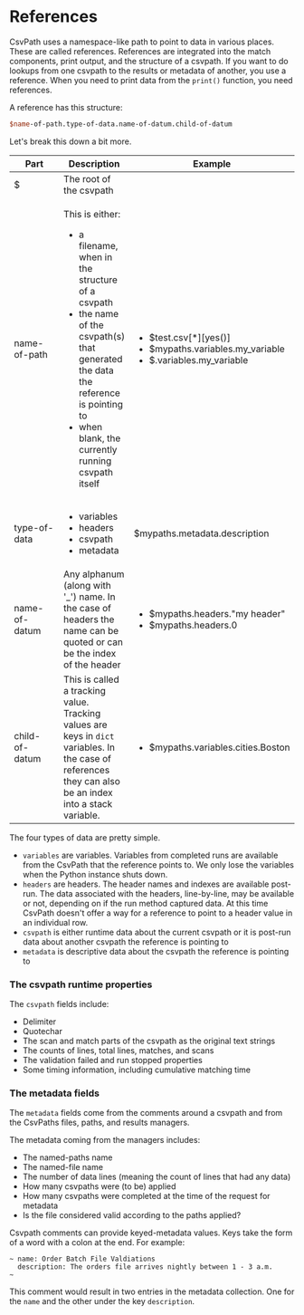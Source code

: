 # References

CsvPath uses a namespace-like path to point to data in various places. These are called references. References are integrated into the match components, print output, and the structure of a csvpath. If you want to do lookups from one csvpath to the results or metadata of another, you use a reference. When you need to print data from the `print()` function, you need references.

A reference has this structure:&#x20;

```perl
$name-of-path.type-of-data.name-of-datum.child-of-datum
```

Let's break this down a bit more.&#x20;

<table><thead><tr><th width="137">Part</th><th>Description</th><th>Example</th></tr></thead><tbody><tr><td>$</td><td>The root of the csvpath </td><td></td></tr><tr><td>name-of-path</td><td><p>This is either: </p><ul><li>a filename, when in the structure of a csvpath</li><li>the name of the csvpath(s) that generated the data the reference is pointing to</li><li>when blank, the currently running csvpath itself </li></ul></td><td><ul><li>$test.csv[*][yes()]</li><li>$mypaths.variables.my_variable</li><li>$.variables.my_variable</li></ul></td></tr><tr><td>type-of-data</td><td><ul><li>variables</li><li>headers</li><li>csvpath</li><li>metadata</li></ul></td><td>$mypaths.metadata.description</td></tr><tr><td>name-of-datum</td><td>Any alphanum (along with '_') name. In the case of headers the name can be quoted or can be the index of the header</td><td><ul><li>$mypaths.headers."my header"</li><li>$mypaths.headers.0</li></ul></td></tr><tr><td>child-of-datum</td><td>This is called a tracking value. Tracking values are keys in <code>dict</code> variables. In the case of references they can also be an index into a stack variable.</td><td><ul><li>$mypaths.variables.cities.Boston</li></ul></td></tr></tbody></table>

The four types of data are pretty simple.&#x20;

* `variables` are variables. Variables from completed runs are available from the CsvPath that the reference points to. We only lose the variables when the Python instance shuts down.
* `headers` are headers. The header names and indexes are available post-run. The data associated with the headers, line-by-line, may be available or not, depending on if the run method captured data. At this time CsvPath doesn't offer a way for a reference to point to a header value in an individual row.&#x20;
* `csvpath` is either runtime data about the current csvpath or it is post-run data about another csvpath the reference is pointing to
* `metadata` is descriptive data about the csvpath the reference is pointing to

### The csvpath runtime properties

The `csvpath` fields include:&#x20;

* Delimiter
* Quotechar
* The scan and match parts of the csvpath as the original text strings
* The counts of lines, total lines, matches, and scans
* The validation failed and run stopped properties
* Some timing information, including cumulative matching time

### The metadata fields

The `metadata` fields come from the comments around a csvpath and from the CsvPaths files, paths, and results managers.&#x20;

The metadata coming from the managers includes:&#x20;

* The named-paths name
* The named-file name
* The number of data lines (meaning the count of lines that had any data)
* How many csvpaths were (to be) applied&#x20;
* How many csvpaths were completed at the time of the request for metadata
* Is the file considered valid according to the paths applied?&#x20;

Csvpath comments can provide keyed-metadata values. Keys take the form of a word with a colon at the end. For example:

```clike
~ name: Order Batch File Valdiations
  description: The orders file arrives nightly between 1 - 3 a.m.
~ 
```

This comment would result in two entries in the metadata collection. One for the `name` and the other under the key `description`.
